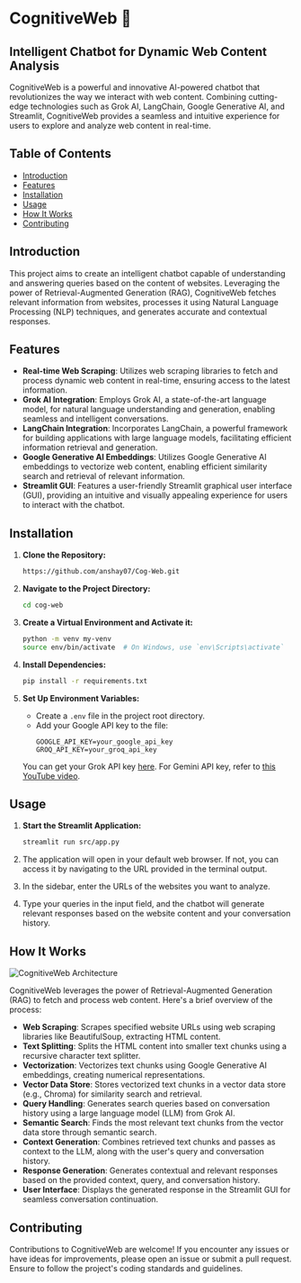 #  CognitiveWeb 🤖
##    Intelligent Chatbot for Dynamic Web Content Analysis 

CognitiveWeb is a powerful and innovative AI-powered chatbot that revolutionizes the way we interact with web content. Combining cutting-edge technologies such as Grok AI, LangChain, Google Generative AI, and Streamlit, CognitiveWeb provides a seamless and intuitive experience for users to explore and analyze web content in real-time.

## Table of Contents
- [Introduction](#introduction)
- [Features](#features)
- [Installation](#installation)
- [Usage](#usage)
- [How It Works](#how-it-works)
- [Contributing](#contributing)

## Introduction

This project aims to create an intelligent chatbot capable of understanding and answering queries based on the content of websites. Leveraging the power of Retrieval-Augmented Generation (RAG), CognitiveWeb fetches relevant information from websites, processes it using Natural Language Processing (NLP) techniques, and generates accurate and contextual responses.

## Features

- **Real-time Web Scraping**: Utilizes web scraping libraries to fetch and process dynamic web content in real-time, ensuring access to the latest information.
- **Grok AI Integration**: Employs Grok AI, a state-of-the-art language model, for natural language understanding and generation, enabling seamless and intelligent conversations.
- **LangChain Integration**: Incorporates LangChain, a powerful framework for building applications with large language models, facilitating efficient information retrieval and generation.
- **Google Generative AI Embeddings**: Utilizes Google Generative AI embeddings to vectorize web content, enabling efficient similarity search and retrieval of relevant information.
- **Streamlit GUI**: Features a user-friendly Streamlit graphical user interface (GUI), providing an intuitive and visually appealing experience for users to interact with the chatbot.

## Installation

1. **Clone the Repository:**
    ```bash
   https://github.com/anshay07/Cog-Web.git
    ```

2. **Navigate to the Project Directory:**
    ```bash
    cd cog-web
    ```

3. **Create a Virtual Environment and Activate it:**
    ```bash
    python -m venv my-venv
    source env/bin/activate  # On Windows, use `env\Scripts\activate`
    ```

4. **Install Dependencies:**
    ```bash
    pip install -r requirements.txt
    ```

5. **Set Up Environment Variables:**
    - Create a `.env` file in the project root directory.
    - Add your Google API key to the file:
        ```
        GOOGLE_API_KEY=your_google_api_key
        GROQ_API_KEY=your_groq_api_key
        ```

    You can get your Grok API key [here](https://wow.groq.com/).
    For Gemini API key, refer to [this YouTube video](https://youtu.be/a_vuUufkCy4?si=EvX9I9eoUBDnf3df).

## Usage

1. **Start the Streamlit Application:**
    ```bash
    streamlit run src/app.py
    ```

2. The application will open in your default web browser. If not, you can access it by navigating to the URL provided in the terminal output.
3. In the sidebar, enter the URLs of the websites you want to analyze.
4. Type your queries in the input field, and the chatbot will generate relevant responses based on the website content and your conversation history.

## How It Works
![CognitiveWeb Architecture](resources/architecture.jpg)

CognitiveWeb leverages the power of Retrieval-Augmented Generation (RAG) to fetch and process web content. Here's a brief overview of the process:
- **Web Scraping**: Scrapes specified website URLs using web scraping libraries like BeautifulSoup, extracting HTML content.
- **Text Splitting**: Splits the HTML content into smaller text chunks using a recursive character text splitter.
- **Vectorization**: Vectorizes text chunks using Google Generative AI embeddings, creating numerical representations.
- **Vector Data Store**: Stores vectorized text chunks in a vector data store (e.g., Chroma) for similarity search and retrieval.
- **Query Handling**: Generates search queries based on conversation history using a large language model (LLM) from Grok AI.
- **Semantic Search**: Finds the most relevant text chunks from the vector data store through semantic search.
- **Context Generation**: Combines retrieved text chunks and passes as context to the LLM, along with the user's query and conversation history.
- **Response Generation**: Generates contextual and relevant responses based on the provided context, query, and conversation history.
- **User Interface**: Displays the generated response in the Streamlit GUI for seamless conversation continuation.

## Contributing

Contributions to CognitiveWeb are welcome! If you encounter any issues or have ideas for improvements, please open an issue or submit a pull request. Ensure to follow the project's coding standards and guidelines.

